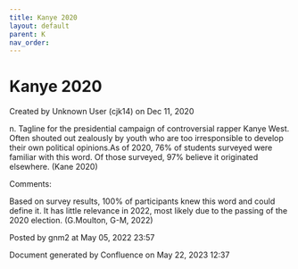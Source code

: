 ```yaml
---
title: Kanye 2020
layout: default
parent: K
nav_order:
---
```


# Kanye 2020

Created by  Unknown User (cjk14) on Dec 11, 2020

n. Tagline for the presidential campaign of controversial rapper Kanye West. Often shouted out zealously by youth who are too irresponsible to develop their own political opinions.As of 2020, 76% of students surveyed were familiar with this word. Of those surveyed, 97% believe it originated elsewhere. (Kane 2020)

Comments:

Based on survey results, 100% of participants knew this word and could define it. It has little relevance in 2022, most likely due to the passing of the 2020 election. (G.Moulton, G-M, 2022)

Posted by gnm2 at May 05, 2022 23:57

Document generated by Confluence on May 22, 2023 12:37


